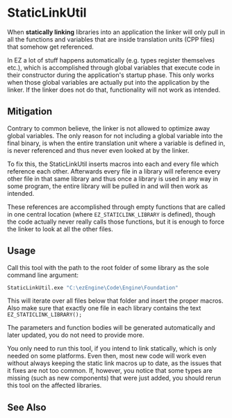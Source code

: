 # StaticLinkUtil

When **statically linking** libraries into an application the linker will only pull in all the functions and variables that are inside
translation units (CPP files) that somehow get referenced.

In EZ a lot of stuff happens automatically (e.g. types register themselves etc.), which is accomplished through global variables
that execute code in their constructor during the application's startup phase. This only works when those global variables are actually
put into the application by the linker. If the linker does not do that, functionality will not work as intended.

## Mitigation

Contrary to common believe, the linker is not allowed to optimize away global variables. The only reason for not including a global
variable into the final binary, is when the entire translation unit where a variable is defined in, is never referenced and thus never
even looked at by the linker.

To fix this, the StaticLinkUtil inserts macros into each and every file which reference each other. Afterwards every file in a library will
reference every other file in that same library and thus once a library is used in any way in some program, the entire library
will be pulled in and will then work as intended.

These references are accomplished through empty functions that are called in one central location (where `EZ_STATICLINK_LIBRARY` is defined),
though the code actually never really calls those functions, but it is enough to force the linker to look at all the other files.

## Usage

Call this tool with the path to the root folder of some library as the sole command line argument:

```cmd
StaticLinkUtil.exe "C:\ezEngine\Code\Engine\Foundation"
```

This will iterate over all files below that folder and insert the proper macros.
Also make sure that exactly one file in each library contains the text `EZ_STATICLINK_LIBRARY();`

The parameters and function bodies will be generated automatically and later updated, you do not need to provide more.

You only need to run this tool, if you intend to link statically, which is only needed on some platforms. Even then, most new code will work even without always keeping the static link macros up to date, as the issues that it fixes are not too common. If, however, you notice that some types are missing (such as new components) that were just added, you should rerun this tool on the affected libraries.

## See Also


